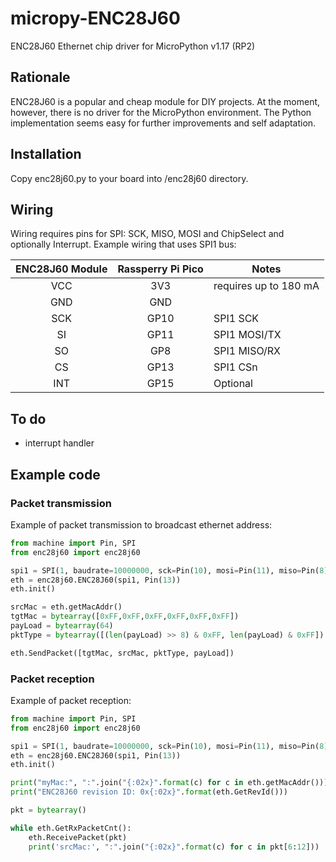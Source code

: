 # micropy-ENC28J60
ENC28J60 Ethernet chip driver for MicroPython v1.17 (RP2)

## Rationale
ENC28J60 is a popular and cheap module for DIY projects.
At the moment, however, there is no driver for the MicroPython environment.
The Python implementation seems easy for further improvements and self adaptation.

## Installation
Copy enc28j60.py to your board into /enc28j60 directory.

## Wiring
Wiring requires pins for SPI: SCK, MISO, MOSI and ChipSelect and optionally Interrupt.
Example wiring that uses SPI1 bus:

| ENC28J60 Module | Rassperry Pi Pico | Notes |
| :-------------: |:-------------:| ---- |
| VCC | 3V3 | requires up to 180 mA |
| GND | GND | |
| SCK | GP10 | SPI1 SCK |
| SI | GP11 | SPI1 MOSI/TX |
| SO | GP8 | SPI1 MISO/RX |
| CS | GP13 | SPI1 CSn |
| INT | GP15 | Optional |

## To do
 - interrupt handler


## Example code

### Packet transmission
Example of packet transmission to broadcast ethernet address:

```python
from machine import Pin, SPI
from enc28j60 import enc28j60

spi1 = SPI(1, baudrate=10000000, sck=Pin(10), mosi=Pin(11), miso=Pin(8))
eth = enc28j60.ENC28J60(spi1, Pin(13))
eth.init()

srcMac = eth.getMacAddr()
tgtMac = bytearray([0xFF,0xFF,0xFF,0xFF,0xFF,0xFF])
payLoad = bytearray(64)
pktType = bytearray([(len(payLoad) >> 8) & 0xFF, len(payLoad) & 0xFF])

eth.SendPacket([tgtMac, srcMac, pktType, payLoad])
```

### Packet reception
Example of packet reception:

```python
from machine import Pin, SPI
from enc28j60 import enc28j60

spi1 = SPI(1, baudrate=10000000, sck=Pin(10), mosi=Pin(11), miso=Pin(8))
eth = enc28j60.ENC28J60(spi1, Pin(13))
eth.init()

print("myMac:", ":".join("{:02x}".format(c) for c in eth.getMacAddr()))
print("ENC28J60 revision ID: 0x{:02x}".format(eth.GetRevId()))

pkt = bytearray()

while eth.GetRxPacketCnt():
	eth.ReceivePacket(pkt)
	print('srcMac:', ":".join("{:02x}".format(c) for c in pkt[6:12]))
```
